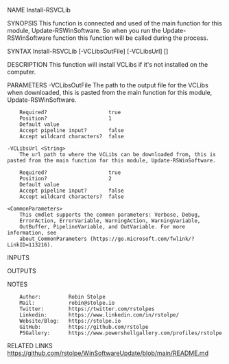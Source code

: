 ﻿
NAME
    Install-RSVCLib
    
SYNOPSIS
    This function is connected and used of the main function for this module, Update-RSWinSoftware.
    So when you run the Update-RSWinSoftware function this function will be called during the process.
    
    
SYNTAX
    Install-RSVCLib [-VCLibsOutFile] <String> [-VCLibsUrl] <String> [<CommonParameters>]
    
    
DESCRIPTION
    This function will install VCLibs if it's not installed on the computer.
    

PARAMETERS
    -VCLibsOutFile <String>
        The path to the output file for the VCLibs when downloaded, this is pasted from the main function for this module, Update-RSWinSoftware.
        
        Required?                    true
        Position?                    1
        Default value                
        Accept pipeline input?       false
        Accept wildcard characters?  false
        
    -VCLibsUrl <String>
        The url path to where the VCLibs can be downloaded from, this is pasted from the main function for this module, Update-RSWinSoftware.
        
        Required?                    true
        Position?                    2
        Default value                
        Accept pipeline input?       false
        Accept wildcard characters?  false
        
    <CommonParameters>
        This cmdlet supports the common parameters: Verbose, Debug,
        ErrorAction, ErrorVariable, WarningAction, WarningVariable,
        OutBuffer, PipelineVariable, and OutVariable. For more information, see
        about_CommonParameters (https://go.microsoft.com/fwlink/?LinkID=113216). 
    
INPUTS
    
OUTPUTS
    
NOTES
    
    
        Author:         Robin Stolpe
        Mail:           robin@stolpe.io
        Twitter:        https://twitter.com/rstolpes
        Linkedin:       https://www.linkedin.com/in/rstolpe/
        Website/Blog:   https://stolpe.io
        GitHub:         https://github.com/rstolpe
        PSGallery:      https://www.powershellgallery.com/profiles/rstolpe
    
    
RELATED LINKS
    https://github.com/rstolpe/WinSoftwareUpdate/blob/main/README.md


